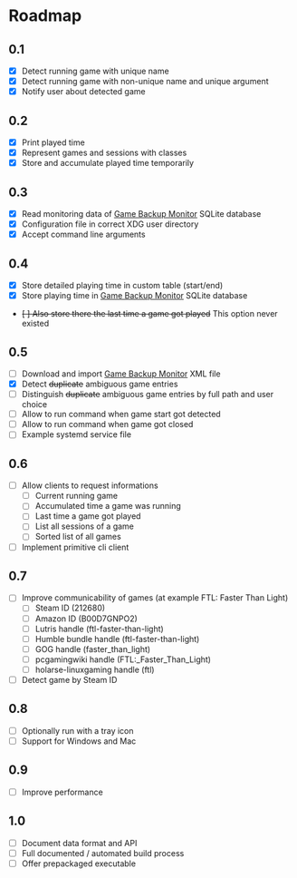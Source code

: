 # Roadmap

## 0.1
* [x] Detect running game with unique name
* [x] Detect running game with non-unique name and unique argument
* [x] Notify user about detected game

## 0.2
* [x] Print played time
* [x] Represent games and sessions with classes
* [x] Store and accumulate played time temporarily

## 0.3
* [x] Read monitoring data of [Game Backup Monitor](https://github.com/MikeMaximus/gbm) SQLite database
* [x] Configuration file in correct XDG user directory
* [x] Accept command line arguments

## 0.4
* [x] Store detailed playing time in custom table (start/end)
* [x] Store playing time in [Game Backup Monitor](https://github.com/MikeMaximus/gbm) SQLite database
* ~~[ ] Also store there the last time a game got played~~ This option never existed

## 0.5
* [ ] Download and import [Game Backup Monitor](https://github.com/MikeMaximus/gbm) XML file
* [x] Detect ~~duplicate~~ ambiguous game entries
* [ ] Distinguish ~~duplicate~~ ambiguous game entries by full path and user choice
* [ ] Allow to run command when game start got detected
* [ ] Allow to run command when game got closed
* [ ] Example systemd service file

## 0.6
* [ ] Allow clients to request informations
  * [ ] Current running game
  * [ ] Accumulated time a game was running
  * [ ] Last time a game got played
  * [ ] List all sessions of a game
  * [ ] Sorted list of all games
* [ ] Implement primitive cli client

## 0.7
* [ ] Improve communicability of games (at example FTL: Faster Than Light)
  * [ ] Steam ID (212680)
  * [ ] Amazon ID (B00D7GNPO2)
  * [ ] Lutris handle (ftl-faster-than-light)
  * [ ] Humble bundle handle (ftl-faster-than-light)
  * [ ] GOG handle (faster_than_light)
  * [ ] pcgamingwiki handle (FTL:_Faster_Than_Light)
  * [ ] holarse-linuxgaming handle (ftl)
* [ ] Detect game by Steam ID
 
## 0.8
* [ ] Optionally run with a tray icon
* [ ] Support for Windows and Mac

## 0.9
* [ ] Improve performance

## 1.0
* [ ] Document data format and API
* [ ] Full documented / automated build process
* [ ] Offer prepackaged executable
